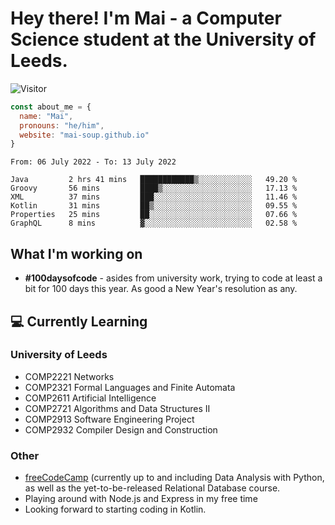 # Hey there! I'm Mai - a Computer Science student at the University of Leeds.

![Visitor](https://visitor-badge.laobi.icu/badge?page_id=mai-soup.mai-soup)

```javascript
const about_me = {
  name: "Mai",
  pronouns: "he/him",
  website: "mai-soup.github.io"
}
```

<!--START_SECTION:waka-->

```text
From: 06 July 2022 - To: 13 July 2022

Java         2 hrs 41 mins   ████████████▒░░░░░░░░░░░░   49.20 %
Groovy       56 mins         ████▒░░░░░░░░░░░░░░░░░░░░   17.13 %
XML          37 mins         ███░░░░░░░░░░░░░░░░░░░░░░   11.46 %
Kotlin       31 mins         ██▒░░░░░░░░░░░░░░░░░░░░░░   09.55 %
Properties   25 mins         ██░░░░░░░░░░░░░░░░░░░░░░░   07.66 %
GraphQL      8 mins          ▓░░░░░░░░░░░░░░░░░░░░░░░░   02.58 %
```

<!--END_SECTION:waka-->
<!--<img src="https://github-readme-stats.vercel.app/api?username=mai-soup&show_icons=true&theme=gruvbox" />
<img src="https://github-readme-stats.vercel.app/api/top-langs/?username=mai-soup&langs_count=8&layout=compact&theme=gruvbox" />-->

## What I'm working on

* __#100daysofcode__ - asides from university work, trying to code at least a bit for 100 days this year. As good a New Year's resolution as any.

## 💻 Currently Learning

### University of Leeds
* COMP2221 Networks
* COMP2321 Formal Languages and Finite Automata
* COMP2611 Artificial Intelligence
* COMP2721 Algorithms and Data Structures II
* COMP2913 Software Engineering Project
* COMP2932 Compiler Design and Construction

### Other
* [freeCodeCamp](https://www.freecodecamp.org/) (currently up to and including Data Analysis with Python, as well as the yet-to-be-released Relational Database course.
* Playing around with Node.js and Express in my free time
* Looking forward to starting coding in Kotlin.
